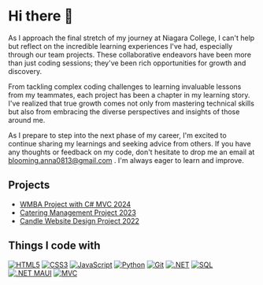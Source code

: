 <h1>Hi there 👋</h1> 

As I approach the final stretch of my journey at Niagara College, I can't help but reflect on the incredible learning experiences I've had, especially through our team projects. These collaborative endeavors have been more than just coding sessions; they've been rich opportunities for growth and discovery.

From tackling complex coding challenges to learning invaluable lessons from my teammates, each project has been a chapter in my learning story. I've realized that true growth comes not only from mastering technical skills but also from embracing the diverse perspectives and insights of those around me.

As I prepare to step into the next phase of my career, I'm excited to continue sharing my learnings and seeking advice from others. If you have any thoughts or feedback on my code, don't hesitate to drop me an email at [blooming.anna0813@gmail.com](mailto:blooming.anna0813@gmail.com)
. I'm always eager to learn and improve.


## Projects
- [WMBA Project with C# MVC 2024](https://github.com/blooming813/.Net-Core-MVC-Project-WMBA)
- [Catering Management Project 2023](https://github.com/blooming813/.Net-Core-MVC-Project-Catering-Management-Project)
- [Candle Website Design Project 2022](https://github.com/blooming813/Web-Design-Project)



<h2>Things I code with</h2>

[![HTML5](https://img.shields.io/badge/-HTML5-F05032?style=for-the-badge&logo=html5&logoColor=ffffff)](https://developer.mozilla.org/en-US/docs/Web/HTML)
[![CSS3](https://img.shields.io/badge/-CSS3-1572B6?style=for-the-badge&logo=css3&logoColor=ffffff)](https://developer.mozilla.org/en-US/docs/Web/CSS)
[![JavaScript](https://img.shields.io/badge/-JavaScript-F7DF1E?style=for-the-badge&logo=javascript&logoColor=ffffff)](https://developer.mozilla.org/en-US/docs/Web/JavaScript)
[![Python](https://img.shields.io/badge/-Python-3776AB?style=for-the-badge&logo=python&logoColor=ffffff)](https://www.python.org/)
[![Git](https://img.shields.io/badge/-Git-F05032?style=for-the-badge&logo=git&logoColor=ffffff)](https://git-scm.com/)
[![.NET](https://img.shields.io/badge/-.NET-512BD4?style=for-the-badge&logo=.net&logoColor=ffffff)](https://dotnet.microsoft.com/)
[![SQL](https://img.shields.io/badge/-SQL-4479A1?style=for-the-badge&logo=sql&logoColor=ffffff)](https://www.microsoft.com/en-us/sql-server/sql-server-2019)
[![.NET MAUI](https://img.shields.io/badge/-.NET%20MAUI-512BD4?style=for-the-badge&logo=.net&logoColor=ffffff)](https://dotnet.microsoft.com/apps/maui)
[![MVC](https://img.shields.io/badge/-MVC-3776AB?style=for-the-badge&logo=.net&logoColor=ffffff)](https://dotnet.microsoft.com/apps/aspnet/mvc)
<!--
<h3>Open source projects</h3>
<table>
  <thead align="center">
    <tr border: none;>
      <td><b>🎁 Projects</b></td>
      <td><b>⭐ Stars</b></td>
      <td><b>📚 Forks</b></td>
      <td><b>🛎 Issues</b></td>
      <td><b>📬 Pull requests</b></td>
    </tr>
  </thead>
  <tbody>
    <tr>
      <td><a href="https://github.com/thmsgbrt/react-simple-pull-to-refresh"><b>React PullToRefresh component</b></a></td>
      <td><img alt="Stars" src="https://img.shields.io/github/stars/thmsgbrt/react-simple-pull-to-refresh?style=flat-square&labelColor=343b41"/></td>
      <td><img alt="Forks" src="https://img.shields.io/github/forks/thmsgbrt/react-simple-pull-to-refresh?style=flat-square&labelColor=343b41"/></td>
      <td><img alt="Issues" src="https://img.shields.io/github/issues/thmsgbrt/react-simple-pull-to-refresh?style=flat-square&labelColor=343b41"/></td>
      <td><img alt="Pull Requests" src="https://img.shields.io/github/issues-pr/thmsgbrt/react-simple-pull-to-refresh?style=flat-square&labelColor=343b41"/></td>
    </tr>
	  <tr>
      <td><a href="https://github.com/thmsgbrt/Chrome-Extension-with-React-and-Typescript-Starter-Pack"><b>Typescript & React Chrome Extension Starter</b></a></td>
      <td><img alt="Stars" src="https://img.shields.io/github/stars/thmsgbrt/Chrome-Extension-with-React-and-Typescript-Starter-Pack?style=flat-square&labelColor=343b41"/></td>
      <td><img alt="Forks" src="https://img.shields.io/github/forks/thmsgbrt/Chrome-Extension-with-React-and-Typescript-Starter-Pack?style=flat-square&labelColor=343b41"/></td>
      <td><img alt="Issues" src="https://img.shields.io/github/issues/thmsgbrt/Chrome-Extension-with-React-and-Typescript-Starter-Pack?style=flat-square&labelColor=343b41"/></td>
      <td><img alt="Pull Requests" src="https://img.shields.io/github/issues-pr/thmsgbrt/Chrome-Extension-with-React-and-Typescript-Starter-Pack?style=flat-square&labelColor=343b41"/></td>
    </tr>
    <tr>
      <td><a href="https://github.com/thmsgbrt/nodejs-typescript-express-apollo-graphql-starter"><b>NodeJs Express TypeScript GraphQL Starter</b></a></td>
      <td><img alt="Stars" src="https://img.shields.io/github/stars/thmsgbrt/nodejs-typescript-express-apollo-graphql-starter?style=flat-square&labelColor=343b41"/></td>
      <td><img alt="Forks" src="https://img.shields.io/github/forks/thmsgbrt/nodejs-typescript-express-apollo-graphql-starter?style=flat-square&labelColor=343b41"/></td>
      <td><img alt="Issues" src="https://img.shields.io/github/issues/thmsgbrt/nodejs-typescript-express-apollo-graphql-starter?style=flat-square&labelColor=343b41"/></td>
      <td><img alt="Pull Requests" src="https://img.shields.io/github/issues-pr/thmsgbrt/nodejs-typescript-express-apollo-graphql-starter?style=flat-square&labelColor=343b41"/></td>
    </tr>
  </tbody>
</table>

<h3>Where to find me</h3>
<p><a href="https://github.com/thmsgbrt" target="_blank"><img alt="Github" src="https://img.shields.io/badge/GitHub-%2312100E.svg?&style=for-the-badge&logo=Github&logoColor=white" /></a> <a href="https://twitter.com/Guibz16" target="_blank"><img alt="Twitter" src="https://img.shields.io/badge/twitter-%231DA1F2.svg?&style=for-the-badge&logo=twitter&logoColor=white" /></a> <a href="https://www.linkedin.com/in/thomas-guibert" target="_blank"><img alt="LinkedIn" src="https://img.shields.io/badge/linkedin-%230077B5.svg?&style=for-the-badge&logo=linkedin&logoColor=white" /></a> <a href="https://medium.com/@th.guibert" target="_blank"><img alt="Medium" src="https://img.shields.io/badge/medium-%2312100E.svg?&style=for-the-badge&logo=medium&logoColor=white" /></a>
</p>
--!>

<!--
**blooming813/blooming813** is a ✨ _special_ ✨ repository because its `README.md` (this file) appears on your GitHub profile.

Here are some ideas to get you started:

- 🔭 I’m currently working on ...
- 🌱 I’m currently learning ...
- 👯 I’m looking to collaborate on ...
- 🤔 I’m looking for help with ...
- 💬 Ask me about ...
- 📫 How to reach me: ...
- 😄 Pronouns: ...
- ⚡ Fun fact: ...
-->
